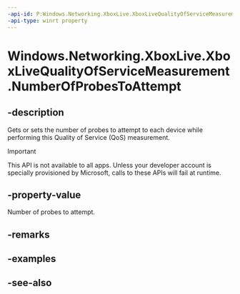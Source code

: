 ```yaml
---
-api-id: P:Windows.Networking.XboxLive.XboxLiveQualityOfServiceMeasurement.NumberOfProbesToAttempt
-api-type: winrt property
---
```


<!-- Property syntax
public uint NumberOfProbesToAttempt { get;  set; }
-->

# Windows.Networking.XboxLive.XboxLiveQualityOfServiceMeasurement.NumberOfProbesToAttempt

## -description

Gets or sets the number of probes to attempt to each device while performing this Quality of Service (QoS) measurement.

> [!IMPORTANT]
> This API is not available to all apps. Unless your developer account is specially provisioned by Microsoft, calls to these APIs will fail at runtime.

## -property-value

Number of probes to attempt.

## -remarks

## -examples

## -see-also
